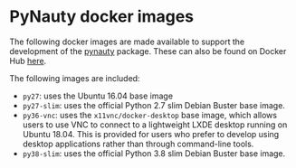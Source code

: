 # PyNauty docker images

The following docker images are made available to support the development of the [pynauty](https://github.com/sammorley-short/pynauty) package.
These can also be found on Docker Hub [here](https://hub.docker.com/r/sammorleyshort/pynauty/tags).

The following images are included:

* `py27`: uses the Ubuntu 16.04 base image
* `py27-slim`: uses the official Python 2.7 slim Debian Buster base image.
* `py36-vnc`: uses the `x11vnc/docker-desktop` base image, which allows users to use VNC to connect to a lightweight LXDE desktop running on Ubuntu 18.04. This is provided for users who prefer to develop using desktop applications rather than through command-line tools.
* `py38-slim`: uses the official Python 3.8 slim Debian Buster base image.
